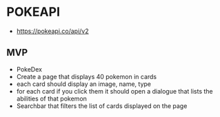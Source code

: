 # POKEAPI

- https://pokeapi.co/api/v2

## MVP

- PokeDex
- Create a page that displays 40 pokemon in cards
- each card should display an image, name, type
- for each card if you click them it should open a dialogue that lists the abilities of that pokemon
- Searchbar that filters the list of cards displayed on the page
